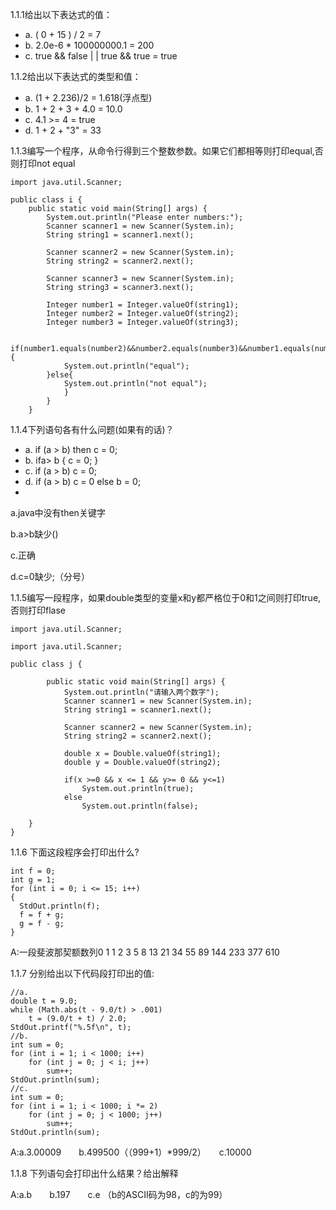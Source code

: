 1.1.1给出以下表达式的值：
- a. ( 0 + 15 ) / 2 = 7
- b. 2.0e-6 * 100000000.1 = 200
- c. true && false | | true && true = true

1.1.2给出以下表达式的类型和值：
- a. (1 + 2.236)/2 = 1.618(浮点型)
- b. 1 + 2 + 3 + 4.0 = 10.0
- c. 4.1 >= 4 = true
- d. 1 + 2 + "3" = 33

1.1.3编写一个程序，从命令行得到三个整数参数。如果它们都相等则打印equal,否则打印not equal
```
import java.util.Scanner;

public class i {
    public static void main(String[] args) {
        System.out.println("Please enter numbers:");
        Scanner scanner1 = new Scanner(System.in);
        String string1 = scanner1.next();

        Scanner scanner2 = new Scanner(System.in);
        String string2 = scanner2.next();

        Scanner scanner3 = new Scanner(System.in);
        String string3 = scanner3.next();
        
        Integer number1 = Integer.valueOf(string1);
        Integer number2 = Integer.valueOf(string2);
        Integer number3 = Integer.valueOf(string3);

        if(number1.equals(number2)&&number2.equals(number3)&&number1.equals(number3)){
            System.out.println("equal");
        }else{
            System.out.println("not equal");
            }
        }
    }
```

1.1.4下列语句各有什么问题(如果有的话)？
- a. if (a > b) then c = 0; 
- b. ifa> b { c = 0; }
- c. if (a > b) c = 0;
- d. if (a > b) c = 0 else b = 0;
- 
a.java中没有then关键字

b.a>b缺少()

c.正确

d.c=0缺少;（分号）

1.1.5编写一段程序，如果double类型的变量x和y都严格位于0和1之间则打印true,否则打印flase

```
import java.util.Scanner;

import java.util.Scanner;

public class j {

        public static void main(String[] args) {
            System.out.println("请输入两个数字");
            Scanner scanner1 = new Scanner(System.in); 
            String string1 = scanner1.next();
      
            Scanner scanner2 = new Scanner(System.in); 
            String string2 = scanner2.next();
            
            double x = Double.valueOf(string1);
            double y = Double.valueOf(string2);
            
            if(x >=0 && x <= 1 && y>= 0 && y<=1)
                System.out.println(true);
            else
                System.out.println(false);
         
    }
}
```
1.1.6 下面这段程序会打印出什么?
```
int f = 0;
int g = 1;
for (int i = 0; i <= 15; i++)
{
  StdOut.println(f);
  f = f + g;
  g = f - g;
}
```
A:一段斐波那契额数列0
1
1
2
3
5
8
13
21
34
55
89
144
233
377
610

1.1.7 分别给出以下代码段打印出的值:
```
//a.
double t = 9.0;
while (Math.abs(t - 9.0/t) > .001)
    t = (9.0/t + t) / 2.0;
StdOut.printf("%.5f\n", t);
//b.
int sum = 0;
for (int i = 1; i < 1000; i++)
    for (int j = 0; j < i; j++)
        sum++;
StdOut.println(sum);
//c. 
int sum = 0;
for (int i = 1; i < 1000; i *= 2)
    for (int j = 0; j < 1000; j++)
        sum++;
StdOut.println(sum);
```

A:a.3.00009　　b.499500（（999+1）*999/2）　　c.10000

1.1.8 下列语句会打印出什么结果？给出解释

A:a.b　　b.197　　c.e （b的ASCII码为98，c的为99）